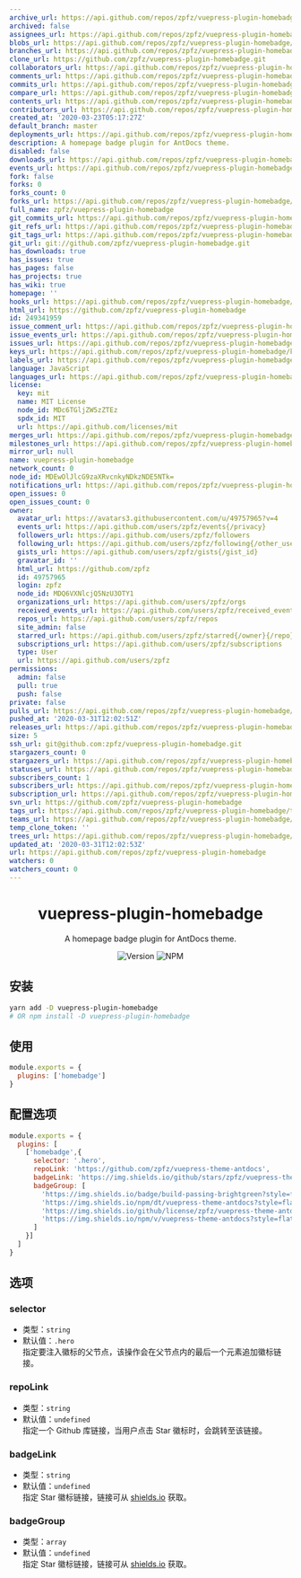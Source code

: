 ```yaml
---
archive_url: https://api.github.com/repos/zpfz/vuepress-plugin-homebadge/{archive_format}{/ref}
archived: false
assignees_url: https://api.github.com/repos/zpfz/vuepress-plugin-homebadge/assignees{/user}
blobs_url: https://api.github.com/repos/zpfz/vuepress-plugin-homebadge/git/blobs{/sha}
branches_url: https://api.github.com/repos/zpfz/vuepress-plugin-homebadge/branches{/branch}
clone_url: https://github.com/zpfz/vuepress-plugin-homebadge.git
collaborators_url: https://api.github.com/repos/zpfz/vuepress-plugin-homebadge/collaborators{/collaborator}
comments_url: https://api.github.com/repos/zpfz/vuepress-plugin-homebadge/comments{/number}
commits_url: https://api.github.com/repos/zpfz/vuepress-plugin-homebadge/commits{/sha}
compare_url: https://api.github.com/repos/zpfz/vuepress-plugin-homebadge/compare/{base}...{head}
contents_url: https://api.github.com/repos/zpfz/vuepress-plugin-homebadge/contents/{+path}
contributors_url: https://api.github.com/repos/zpfz/vuepress-plugin-homebadge/contributors
created_at: '2020-03-23T05:17:27Z'
default_branch: master
deployments_url: https://api.github.com/repos/zpfz/vuepress-plugin-homebadge/deployments
description: A homepage badge plugin for AntDocs theme.
disabled: false
downloads_url: https://api.github.com/repos/zpfz/vuepress-plugin-homebadge/downloads
events_url: https://api.github.com/repos/zpfz/vuepress-plugin-homebadge/events
fork: false
forks: 0
forks_count: 0
forks_url: https://api.github.com/repos/zpfz/vuepress-plugin-homebadge/forks
full_name: zpfz/vuepress-plugin-homebadge
git_commits_url: https://api.github.com/repos/zpfz/vuepress-plugin-homebadge/git/commits{/sha}
git_refs_url: https://api.github.com/repos/zpfz/vuepress-plugin-homebadge/git/refs{/sha}
git_tags_url: https://api.github.com/repos/zpfz/vuepress-plugin-homebadge/git/tags{/sha}
git_url: git://github.com/zpfz/vuepress-plugin-homebadge.git
has_downloads: true
has_issues: true
has_pages: false
has_projects: true
has_wiki: true
homepage: ''
hooks_url: https://api.github.com/repos/zpfz/vuepress-plugin-homebadge/hooks
html_url: https://github.com/zpfz/vuepress-plugin-homebadge
id: 249341959
issue_comment_url: https://api.github.com/repos/zpfz/vuepress-plugin-homebadge/issues/comments{/number}
issue_events_url: https://api.github.com/repos/zpfz/vuepress-plugin-homebadge/issues/events{/number}
issues_url: https://api.github.com/repos/zpfz/vuepress-plugin-homebadge/issues{/number}
keys_url: https://api.github.com/repos/zpfz/vuepress-plugin-homebadge/keys{/key_id}
labels_url: https://api.github.com/repos/zpfz/vuepress-plugin-homebadge/labels{/name}
language: JavaScript
languages_url: https://api.github.com/repos/zpfz/vuepress-plugin-homebadge/languages
license:
  key: mit
  name: MIT License
  node_id: MDc6TGljZW5zZTEz
  spdx_id: MIT
  url: https://api.github.com/licenses/mit
merges_url: https://api.github.com/repos/zpfz/vuepress-plugin-homebadge/merges
milestones_url: https://api.github.com/repos/zpfz/vuepress-plugin-homebadge/milestones{/number}
mirror_url: null
name: vuepress-plugin-homebadge
network_count: 0
node_id: MDEwOlJlcG9zaXRvcnkyNDkzNDE5NTk=
notifications_url: https://api.github.com/repos/zpfz/vuepress-plugin-homebadge/notifications{?since,all,participating}
open_issues: 0
open_issues_count: 0
owner:
  avatar_url: https://avatars3.githubusercontent.com/u/49757965?v=4
  events_url: https://api.github.com/users/zpfz/events{/privacy}
  followers_url: https://api.github.com/users/zpfz/followers
  following_url: https://api.github.com/users/zpfz/following{/other_user}
  gists_url: https://api.github.com/users/zpfz/gists{/gist_id}
  gravatar_id: ''
  html_url: https://github.com/zpfz
  id: 49757965
  login: zpfz
  node_id: MDQ6VXNlcjQ5NzU3OTY1
  organizations_url: https://api.github.com/users/zpfz/orgs
  received_events_url: https://api.github.com/users/zpfz/received_events
  repos_url: https://api.github.com/users/zpfz/repos
  site_admin: false
  starred_url: https://api.github.com/users/zpfz/starred{/owner}{/repo}
  subscriptions_url: https://api.github.com/users/zpfz/subscriptions
  type: User
  url: https://api.github.com/users/zpfz
permissions:
  admin: false
  pull: true
  push: false
private: false
pulls_url: https://api.github.com/repos/zpfz/vuepress-plugin-homebadge/pulls{/number}
pushed_at: '2020-03-31T12:02:51Z'
releases_url: https://api.github.com/repos/zpfz/vuepress-plugin-homebadge/releases{/id}
size: 5
ssh_url: git@github.com:zpfz/vuepress-plugin-homebadge.git
stargazers_count: 0
stargazers_url: https://api.github.com/repos/zpfz/vuepress-plugin-homebadge/stargazers
statuses_url: https://api.github.com/repos/zpfz/vuepress-plugin-homebadge/statuses/{sha}
subscribers_count: 1
subscribers_url: https://api.github.com/repos/zpfz/vuepress-plugin-homebadge/subscribers
subscription_url: https://api.github.com/repos/zpfz/vuepress-plugin-homebadge/subscription
svn_url: https://github.com/zpfz/vuepress-plugin-homebadge
tags_url: https://api.github.com/repos/zpfz/vuepress-plugin-homebadge/tags
teams_url: https://api.github.com/repos/zpfz/vuepress-plugin-homebadge/teams
temp_clone_token: ''
trees_url: https://api.github.com/repos/zpfz/vuepress-plugin-homebadge/git/trees{/sha}
updated_at: '2020-03-31T12:02:53Z'
url: https://api.github.com/repos/zpfz/vuepress-plugin-homebadge
watchers: 0
watchers_count: 0
---
```


<h1 align="center">vuepress-plugin-homebadge</h1>
<div align="center">

A homepage badge plugin for AntDocs theme.

![Version](https://img.shields.io/github/package-json/v/zpfz/vuepress-plugin-homebadge?style=flat-square)
![NPM](https://img.shields.io/npm/l/vuepress-plugin-homebadge?style=flat-square)

</div>

## 安装

```sh
yarn add -D vuepress-plugin-homebadge
# OR npm install -D vuepress-plugin-homebadge
```

## 使用

```js
module.exports = {
  plugins: ['homebadge']
}
```
## 配置选项
```js
module.exports = {
  plugins: [
    ['homebadge',{
      selector: '.hero',
      repoLink: 'https://github.com/zpfz/vuepress-theme-antdocs',
      badgeLink: 'https://img.shields.io/github/stars/zpfz/vuepress-theme-antdocs?style=social',
      badgeGroup: [
        'https://img.shields.io/badge/build-passing-brightgreen?style=flat-square',
        'https://img.shields.io/npm/dt/vuepress-theme-antdocs?style=flat-square&color=red',
        'https://img.shields.io/github/license/zpfz/vuepress-theme-antdocs?style=flat-square&color=blue',
        'https://img.shields.io/npm/v/vuepress-theme-antdocs?style=flat-square'
      ]
    }]
  ]
}
```

## 选项

### selector
- 类型：`string`
- 默认值：`.hero`   
指定要注入徽标的父节点，该操作会在父节点内的最后一个元素追加徽标链接。

### repoLink
- 类型：`string`
- 默认值：`undefined`  
指定一个 Github 库链接，当用户点击 Star 徽标时，会跳转至该链接。

### badgeLink
- 类型：`string`
- 默认值：`undefined`  
指定 Star 徽标链接，链接可从 [shields.io](https://shields.io/category/social) 获取。

### badgeGroup
- 类型：`array`
- 默认值：`undefined`  
指定 Star 徽标链接，链接可从 [shields.io](https://shields.io/) 获取。